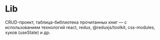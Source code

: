 # Lib

CRUD-проект, таблица-библиотека прочитанных книг — с использованием технологий react, redux, @reduxjs/toolkit, css-modules, хуков (useState) и др.